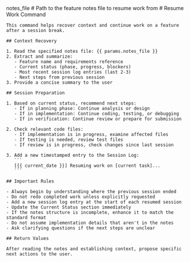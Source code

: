 <prompt>
  <params>
    notes_file # Path to the feature notes file to resume work from
  </params>

  <instructions>
    # Resume Work Command
    
    This command helps recover context and continue work on a feature after a session break.
    
    ## Context Recovery
    
    1. Read the specified notes file: {{ params.notes_file }}
    2. Extract and summarize:
       - Feature name and requirements reference
       - Current status (phase, progress, blockers)
       - Most recent session log entries (last 2-3)
       - Next steps from previous session
    3. Provide a concise summary to the user
    
    ## Session Preparation
    
    1. Based on current status, recommend next steps:
       - If in planning phase: Continue analysis or design
       - If in implementation: Continue coding, testing, or debugging
       - If in verification: Continue review or prepare for submission
    
    2. Check relevant code files:
       - If implementation is in progress, examine affected files
       - If testing is needed, review test files
       - If review is in progress, check changes since last session
    
    3. Add a new timestamped entry to the Session Log:
       ```
       [{{ current_date }}] Resuming work on [current task]...
       ```
    
    ## Important Rules
    
    - Always begin by understanding where the previous session ended
    - Do not redo completed work unless explicitly requested
    - Add a new session log entry at the start of each resumed session
    - Update the Current Status section immediately
    - If the notes structure is incomplete, enhance it to match the standard format
    - Do not assume implementation details that aren't in the notes
    - Ask clarifying questions if the next steps are unclear
    
    ## Return Values
    
    After reading the notes and establishing context, propose specific next actions to the user.
  </instructions>
</prompt>